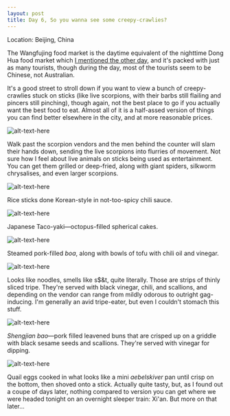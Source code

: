 ```yaml
---
layout: post
title: Day 6, So you wanna see some creepy-crawlies? 
---
```


Location: Beijing, China

The Wangfujing food market is the daytime equivalent of the nighttime Dong Hua food market which <a href="http://kenjilopezalt.github.io/2014/06/18/hot-and-sour-soup-in-China-is-just-as-gloopy/">I mentioned the other day</a>, and it's packed with just as many tourists, though during the day, most of the tourists seem to be Chinese, not Australian.

It's a good street to stroll down if you want to view a bunch of creepy-crawlies stuck on sticks (like live scorpions, with their barbs still flailing and pincers still pinching), though again, not the best place to go if you actually want the best food to eat. Almost all of it is a half-assed version of things you can find better elsewhere in the city, and at more reasonable prices.

![alt-text-here](http://kenjilopezalt.github.io/images/20140621-beijing-yogurt-bing-rou-food-market-tiananmen-sqare-liangpi-hot-pot/20140621-food-market-01.jpg "Scorpions!")

Walk past the scorpion vendors and the men behind the counter will slam their hands down, sending the live scorpions into flurries of movement. Not sure how I feel about live animals on sticks being used as entertainment. You can get them grilled or deep-fried, along with giant spiders, silkworm chrysalises, and even larger scorpions.

![alt-text-here](http://kenjilopezalt.github.io/images/20140621-beijing-yogurt-bing-rou-food-market-tiananmen-sqare-liangpi-hot-pot/20140621-food-market-02.jpg "rice stick!")

Rice sticks done Korean-style in not-too-spicy chili sauce.

![alt-text-here](http://kenjilopezalt.github.io/images/20140621-beijing-yogurt-bing-rou-food-market-tiananmen-sqare-liangpi-hot-pot/20140621-food-market-03.jpg "tacoyaki!")

Japanese Taco-yaki&mdash;octopus-filled spherical cakes.

![alt-text-here](http://kenjilopezalt.github.io/images/20140621-beijing-yogurt-bing-rou-food-market-tiananmen-sqare-liangpi-hot-pot/20140621-food-market-04.jpg "dumplings and crayfish!")

Steamed pork-filled <em>boa</em>, along with bowls of tofu with chili oil and vinegar.

![alt-text-here](http://kenjilopezalt.github.io/images/20140621-beijing-yogurt-bing-rou-food-market-tiananmen-sqare-liangpi-hot-pot/20140621-food-market-05.jpg "Tripe!")

Looks like noodles, smells like s$&t, quite literally. Those are strips of thinly sliced tripe. They're served with black vinegar, chili, and scallions, and depending on the vendor can range from mildly odorous to outright gag-inducing. I'm generally an avid tripe-eater, but even I couldn't stomach this stuff.

![alt-text-here](http://kenjilopezalt.github.io/images/20140621-beijing-yogurt-bing-rou-food-market-tiananmen-sqare-liangpi-hot-pot/20140621-food-market-06.jpg "fried buns!")

<em>Shengjian bao</em>&mdash;pork filled leavened buns that are crisped up on a griddle with black sesame seeds and scallions. They're served with vinegar for dipping.

![alt-text-here](http://kenjilopezalt.github.io/images/20140621-beijing-yogurt-bing-rou-food-market-tiananmen-sqare-liangpi-hot-pot/20140621-food-market-07.jpg "Fried quail eggs!")

Quail eggs cooked in what looks like a mini <em>aebelskiver</em> pan until crisp on the bottom, then shoved onto a stick. Actually quite tasty, but, as I found out a coupe of days later, nothing compared to version you can get where we were headed tonight on an overnight sleeper train: Xi'an. But more on that later...